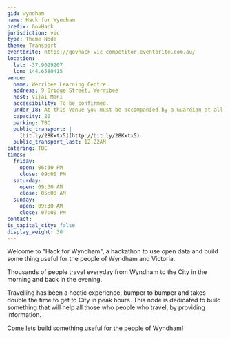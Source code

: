 ```yaml
---
gid: wyndham
name: Hack for Wyndham
prefix: GovHack
jurisdiction: vic
type: Theme Node
theme: Transport
eventbrite: https://govhack_vic_competitor.eventbrite.com.au/
location:
  lat: -37.9029207
  lon: 144.6580415
venue:
  name: Werribee Learning Centre 
  address: 9 Bridge Street, Werribee
  host: Vijai Mani
  accessibility: To be confirmed.
  under_18: At this Venue you must be accompanied by a Guardian at all times.
  capacity: 20
  parking: TBC.
  public_transport: |
    [bit.ly/28Kxtx5](http://bit.ly/28Kxtx5)
  public_transport_last: 12.22AM 
catering: TBC
times:
  friday:
    open: 06:30 PM
    close: 09:00 PM
  saturday:
    open: 09:30 AM
    close: 05:00 AM
  sunday:
    open: 09:30 AM
    close: 07:00 PM
contact:
is_capital_city: false
display_weight: 30
---
```


Welcome to "Hack for Wyndham", a hackathon to use open data and build some thing useful for the people of Wyndham and Victoria.   
 
Thousands of people travel everyday from Wyndham to the City in the morning and back in the evening. 

Travelling has been a hectic experience, bumper to bumper and takes double the time to get to City in peak hours. This node is dedicated to build something that will help all those who people who travel, by providing information.

Come lets build something useful for the people of Wyndham!   